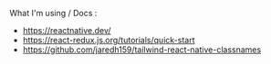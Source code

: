 What I'm using / Docs :
- https://reactnative.dev/
- https://react-redux.js.org/tutorials/quick-start
- https://github.com/jaredh159/tailwind-react-native-classnames
